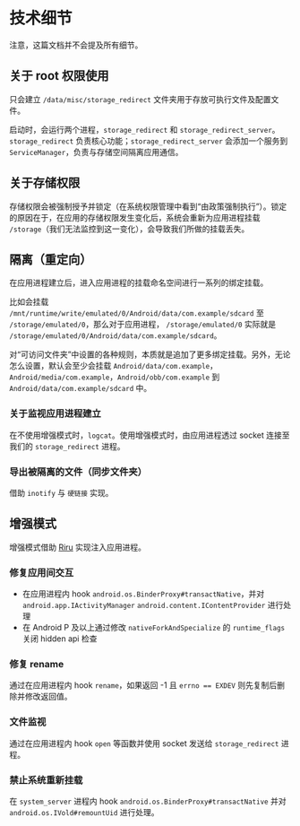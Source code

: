 # 技术细节

注意，这篇文档并不会提及所有细节。

## 关于 root 权限使用

只会建立 `/data/misc/storage_redirect` 文件夹用于存放可执行文件及配置文件。

启动时，会运行两个进程，`storage_redirect` 和 `storage_redirect_server`。`storage_redirect` 负责核心功能；`storage_redirect_server` 会添加一个服务到 `ServiceManager`，负责与存储空间隔离应用通信。

## 关于存储权限

存储权限会被强制授予并锁定（在系统权限管理中看到“由政策强制执行”）。锁定的原因在于，在应用的存储权限发生变化后，系统会重新为应用进程挂载 `/storage`（我们无法监控到这一变化），会导致我们所做的挂载丢失。

## 隔离（重定向）

在应用进程建立后，进入应用进程的挂载命名空间进行一系列的绑定挂载。

比如会挂载 `/mnt/runtime/write/emulated/0/Android/data/com.example/sdcard` 至 `/storage/emulated/0`，那么对于应用进程， `/storage/emulated/0` 实际就是 `/storage/emulated/0/Android/data/com.example/sdcard`。

对“可访问文件夹”中设置的各种规则，本质就是追加了更多绑定挂载。另外，无论怎么设置，默认会至少会挂载 `Android/data/com.example`，`Android/media/com.example`，`Android/obb/com.example` 到 `Android/data/com.example/sdcard` 中。

### 关于监视应用进程建立

在不使用增强模式时，`logcat`。使用增强模式时，由应用进程透过 socket 连接至我们的 `storage_redirect` 进程。

### 导出被隔离的文件（同步文件夹）

借助 `inotify` 与 `硬链接` 实现。

## 增强模式

增强模式借助 [Riru](https://github.com/RikkaApps/Riru) 实现注入应用进程。

### 修复应用间交互

* 在应用进程内 hook `android.os.BinderProxy#transactNative`，并对 `android.app.IActivityManager` `android.content.IContentProvider` 进行处理
* 在 Android P 及以上通过修改 `nativeForkAndSpecialize` 的 `runtime_flags` 关闭 hidden api 检查

### 修复 rename

通过在应用进程内 hook `rename`，如果返回 -1 且 `errno == EXDEV` 则先复制后删除并修改返回值。

### 文件监视

通过在应用进程内 hook `open` 等函数并使用 socket 发送给 `storage_redirect` 进程。

### 禁止系统重新挂载 <Badge text="v21+"/>

在 `system_server` 进程内 hook `android.os.BinderProxy#transactNative` 并对 `android.os.IVold#remountUid` 进行处理。
